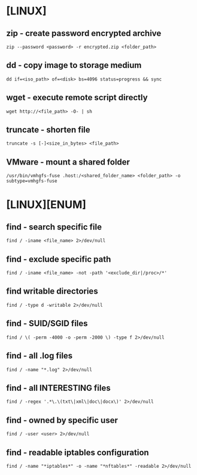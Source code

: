# [LINUX]

## zip - create password encrypted archive
```
zip --password <password> -r encrypted.zip <folder_path>
```

## dd - copy image to storage medium
```
dd if=<iso_path> of=<disk> bs=4096 status=progress && sync
```

## wget - execute remote script directly
```
wget http://<file_path> -O- | sh
```

## truncate - shorten file
```
truncate -s [-]<size_in_bytes> <file_path>
```

## VMware - mount a shared folder
```
/usr/bin/vmhgfs-fuse .host:/<shared_folder_name> <folder_path> -o subtype=vmhgfs-fuse 
```


# [LINUX][ENUM]

## find - search specific file
```
find / -iname <file_name> 2>/dev/null
```

## find - exclude specific path
```
find / -iname <file_name> -not -path '<exclude_dir|/proc>/*'
```

## find writable directories
```
find / -type d -writable 2>/dev/null 
```

## find - SUID/SGID files
```
find / \( -perm -4000 -o -perm -2000 \) -type f 2>/dev/null
```

## find - all .log files
```
find / -name "*.log" 2>/dev/null
```

## find - all INTERESTING files
```
find / -regex '.*\.\(txt\|xml\|doc\|docx\)' 2>/dev/null
```

## find - owned by specific user
```
find / -user <user> 2>/dev/null
```

## find - readable iptables configuration
```
find / -name "*iptables*" -o -name "*nftables*" -readable 2>/dev/null
```

